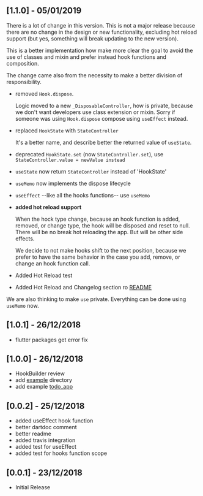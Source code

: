 ## [1.1.0] - 05/01/2019

There is a lot of change in this version.
This is not a major release because there are no change in the design
or new functionality, excluding hot reload support (but yes,
something will break updating to the new version).

This is a better implementation how make more clear the goal
to avoid the use of classes and mixin and prefer instead
hook functions and composition.

The change came also from the necessity to make a better division of
responsibility.

* removed `Hook.dispose`.
    
    Logic moved to a new `_DisposableController`,
 how is private, because we don't want developers use class extension or mixin.
 Sorry if someone was using `Hook.dispose` compose using `useEffect` instead.
 
* replaced `HookState` with `StateController`

    It's a better name, and describe better the returned value of `useState`.
    
* deprecated `HookState.set` (now `StateController.set`),
 use `StateController.value = newValue instead`
* `useState` now return `StateController` instead of 'HookState'
* `useMemo` now implements the dispose lifecycle
* `useEffect` --like all the hooks functions-- use `useMemo`
* **added hot reload support**

    When the hock type change, because an hook function is added,
    removed, or change type, 
    the hook will be disposed and reset to null.
    There will be no break hot reloading the app.
    But will be other side effects.
 
    We decide to not make hooks shift to the next position,
    because we prefer to have the same behavior in the case you add,
    remove, or change an hook function call.

* Added Hot Reload test  
* Added Hot Reload and Changelog section ro [README](README.md)

We are also thinking to make `use` private.
Everything can be done using `useMemo` now.

## [1.0.1] - 26/12/2018

* flutter packages get error fix

## [1.0.0] - 26/12/2018

* HookBuilder review
* add [example](example) directory
* add example [todo_app](example/todo_app)

## [0.0.2] - 25/12/2018

* added useEffect hook function
* better dartdoc comment
* better readme
* added travis integration
* added test for useEffect
* added test for hooks function scope

## [0.0.1] - 23/12/2018

* Initial Release
